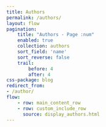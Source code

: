 ```yaml
---
title: Authors
permalink: /authors/
layout: flow
pagination:
    title: "Authors - Page :num"
    enabled: true
    collection: authors
    sort_field: 'name'
    sort_reverse: false
    trail:
        before: 4
        after: 4
css-package: blog
redirect_from:
- /author/
flow:
    - row: main_content_row
    - row: custom_include_row
      source: display_authors.html
---
```

